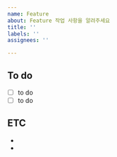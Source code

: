 ```yaml
---
name: Feature
about: Feature 작업 사항을 알려주세요
title: ''
labels: ''
assignees: ''

---
```


## To do 

- [ ] to do 
- [ ] to do 

## ETC 
-
-
